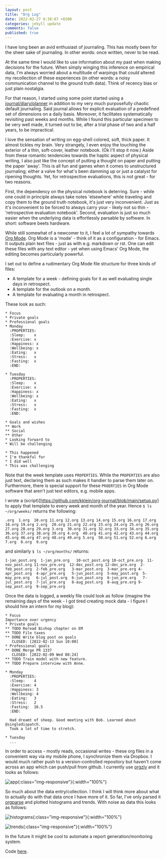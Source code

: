 ```yaml
---
layout: post
title: "Org Log"
date: 2022-02-27 9:38:07 +0200
categories: jekyll update
comments: false
published: true
---
```


I have long been an avid enthusiast of journaling. This has mostly been for the sheer sake of journaling. In other words: once written, never to be read. 

At the same time I would like to use information about my past when making decisions for the future. When simply winging this inference on empirical data, I'm always worried about a multitude of warpings that _could_ altered my recollection of these experiences (in other words: a noisy communication channel to the ground truth data). Think of recency bias or just plain nostalgia.

For that reason, I started using some point started using a [journal/diary/planner](https://einguterplan.de/agoodplan) in addition to my very much purposefully chaotic default journaling. Said journal allows for explicit evaluation of a predefined set of dimensions on a daily basis. Moreover, it facilitates systematically revisiting past weeks and months. While I found this particular specimen to be very well made, it turned out to be, after a trial phase of two and a half years, to be impractical.

I love the sensation of writing on egg-shell colored, soft, thick paper. It almost tickles my brain. Very strangely, I even enjoy the touching the exterior of a thin, soft-cover, leather notebook. (Ok I'll stop it now.)  Aside from these romantic tendencies towards the haptic aspect of physical writing, I also just like the concept of putting a thought on paper and putting the paper 'away'. This is all fun and games when it comes to unstructured journaling; either a valve for what's been damming up or just a catalyst for ripening thoughts. Yet, for retrospective evaluations, this is not great - for two reasons.

First, the dependency on the physical notebook is deterring. Sure - while one could in principle always take notes 'elsewhere' while traveling and copy them to the ground truth notebook, it's just very inconvenient. Just as it's inconvenient to be forced to always carry your - likely not so thin - 'retrospective evaluation notebook'. Second, evaluation is just so much easier when the underlying data is effortlessly parsable by software. In short: software beets hardware.

While still somewhat of a newcomer to it, I feel a lot of sympathy towards [Org Mode](https://orgmode.org/). Org Mode is a 'mode' - think of it as a configuration - for Emacs. It outputs plain text files - just as with e.g. markdown or rst. One can edit these files with any text editor - yet when using Emacs' Org Mode, the editing becomes particularly powerful.

I set out to define a rudimentary Org Mode file structure for three kinds of files:
* A template for a week - defining goals for it as well evaluating single days in retrospect.
* A template for the outlook on a month.
* A template for evaluating a month in retrospect.

These look as such:

```
* Focus
* Private goals
* Professional goals
* Monday
  :PROPERTIES:
  :Sleep:    x
  :Exercise: x
  :Happiness: x
  :Wellbeing: x
  :Eating:   x
  :Stress:   x
  :Fasting:  x
  :END:

* Tuesday
  :PROPERTIES:
  :Sleep:    x
  :Exercise: x
  :Happiness: x
  :Wellbeing: x
  :Eating:   x
  :Stress:   x
  :Fasting:  x
  :END:

```

```
* Goals and wishes
** Work
** Social
** Other
* Looking forward to
* Will be challenging
```

```
* This happened
* I'm thankful for
* I did well
* This was challenging
```

Note that the week template uses `PROPERTIES`. While the `PROPERTIES` are also just text, declaring them as such makes it handier to parse them later on. Furthermore, there is special support for these `PROERTIES` in Org Mode software that aren't just text editors, e.g. mobile apps.

I wrote a (script)[https://github.com/kklein/org-journal/blob/main/setup.py] to apply that template to every week and month of the year. Hence `$ ls ~/org/weeks/` returns the following:

```
.org  1.org  10.org 11.org 12.org 13.org 14.org 15.org 16.org 17.org 18.org 19.org 2.org  20.org 21.org 22.org 23.org 24.org 25.org 26.org 27.org 28.org 29.org 3.org  30.org 31.org 32.org 33.org 34.org 35.org 36.org 37.org 38.org 39.org 4.org  40.org 41.org 42.org 43.org 44.org 45.org 46.org 47.org 48.org 49.org 5.org  50.org 51.org 52.org 6.org  7.org  8.org  9.org
```

and similarly `$ ls ~/org/months/` returns:

```
1-jan_post.org  1-jan_pre.org   10-oct_post.org 10-oct_pre.org  11-nov_post.org 11-nov_pre.org  12-dec_post.org 12-dec_pre.org  2-feb_post.org  2-feb_pre.org   3-mar_post.org  3-mar_pre.org 4-apr_post.org  4-apr_pre.org   5-jun_post.org  5-may_post.org  5-may_pre.org   6-jul_post.org  6-jun_post.org  6-jun_pre.org   7-jul_post.org  7-jul_pre.org   8-aug_post.org  8-aug_pre.org 9-sep_post.org  9-sep_pre.org
```

Once the data is logged, a weekly file could look as follow (imagine the remaining days of the
week - I got tired creating mock data - I figure I should hire an intern for my blog):

```
* Focus
Importance over urgency
* Private goals
** TODO Reread Bishop chapter on EM
** TODO File taxes
** DONE Write blog post on goals
   CLOSED: [2022-02-13 Sun 10:00]
* Professional goals
** DONE Merge PR 1337
   CLOSED: [2022-02-09 Wed 08:24]
** TODO Train model with new feature.
** TODO Prepare interview with Anne.

* Monday
  :PROPERTIES:
  :Sleep:    4
  :Exercise: 4
  :Happiness: 3
  :Wellbeing: 4
  :Eating:   3
  :Stress:   2
  :Fasting:  16.5
  :END:

  Had dreamt of sheep. Good meeting with Bob. Learned about @singledispatch.
  Took a lot of time to stretch.

* Tuesday
  ...
```

In order to access - mostly reads, occasional writes - these org files in a convenient way via my mobile phone, I synchronize them via Dropbox. I would much rather push to a version-controlled repository but haven't come across an app which can push/pull from github. I currently use [orgzly](http://www.orgzly.com/) and it looks as follows:

![app](/imgs/org-log/app.jpeg){:class="img-responsive"}{:width="100%"}

So much about the data entry/collection. I think I will think more about what to actually do with that data once I have more of it. So far, I've only parsed it [orgparse](https://github.com/karlicoss/orgparse) and plotted histograms and trends. With noise as data this looks as follows:

![histograms](/imgs/org-log/histograms.png){:class="img-responsive"}{:width="100%"}

![trends](/imgs/org-log/trends.png){:class="img-responsive"}{:width="100%"}

In the future it might be cool to automate a report generation/monitoring system.

Code [here](https://github.com/kklein/org-journal).

